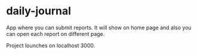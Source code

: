 # daily-journal

App where you can submit reports. It will show on home page and also you can open each report on different page. 

Project lounches on localhost 3000.
